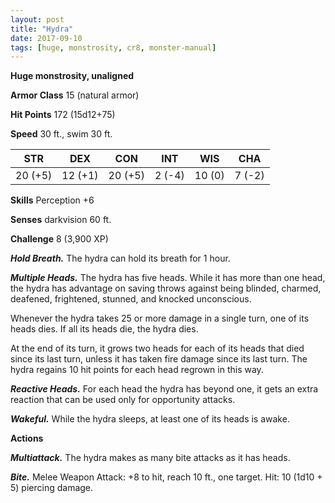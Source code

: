 ```yaml
---
layout: post
title: "Hydra"
date: 2017-09-10
tags: [huge, monstrosity, cr8, monster-manual]
---
```


**Huge monstrosity, unaligned**

**Armor Class** 15 (natural armor)

**Hit Points** 172 (15d12+75)

**Speed** 30 ft., swim 30 ft.

|   STR   |   DEX   |   CON   |   INT   |   WIS   |   CHA   |
|:-----:|:-----:|:-----:|:-----:|:-----:|:-----:|
| 20 (+5) | 12 (+1) | 20 (+5) | 2 (-4) | 10 (0) | 7 (-2) |

**Skills** Perception +6

**Senses** darkvision 60 ft.

**Challenge** 8 (3,900 XP)

***Hold Breath.*** The hydra can hold its breath for 1 hour.

***Multiple Heads.*** The hydra has five heads. While it has more than one head, the hydra has advantage on saving throws against being blinded, charmed, deafened, frightened, stunned, and knocked unconscious.

Whenever the hydra takes 25 or more damage in a single turn, one of its heads dies. If all its heads die, the hydra dies.

At the end of its turn, it grows two heads for each of its heads that died since its last turn, unless it has taken fire damage since its last turn. The hydra regains 10 hit points for each head regrown in this way.

***Reactive Heads.*** For each head the hydra has beyond one, it gets an extra reaction that can be used only for opportunity attacks.

***Wakeful.*** While the hydra sleeps, at least one of its heads is awake.

**Actions**

***Multiattack.*** The hydra makes as many bite attacks as it has heads.

***Bite.*** Melee Weapon Attack: +8 to hit, reach 10 ft., one target. Hit: 10 (1d10 + 5) piercing damage.

